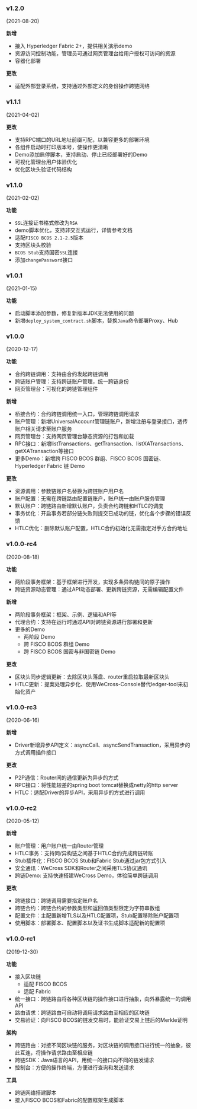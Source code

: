 ### v1.2.0

(2021-08-20)

**新增**

* 接入 Hyperledger Fabric 2+，提供相关演示demo
* 资源访问控制功能，管理员可通过网页管理台给用户授权可访问的资源
* 容器化部署

**更改**

* 适配外部登录系统，支持通过外部定义的身份操作跨链网络

### v1.1.1

(2021-04-02)

**更改**

* 支持RPC端口的URL地址前缀可配，以兼容更多的部署环境
* 各组件启动时打印版本号，使操作更清晰
* Demo添加启停脚本，支持启动、停止已经部署好的Demo
* 可视化管理台用户体验优化
* 优化区块头验证代码结构

### v1.1.0

(2021-02-02)

**功能**

* `SSL`连接证书格式修改为`RSA`
* demo脚本优化，支持非交互式运行，详情参考文档
* 适配`FISCO BCOS 2.1-2.5`版本
* 支持区块头校验
* `BCOS Stub`支持国密`SSL`连接
* 添加`changePassword`接口

### v1.0.1

(2021-01-15)

**功能**

* 启动脚本添加参数，修复新版本JDK无法使用的问题
* 新增`deploy_system_contract.sh`脚本，替换`Java`命令部署Proxy、Hub

### v1.0.0

(2020-12-17)

**功能**

* 合约跨链调用：支持由合约发起跨链调用
* 跨链账户管理：支持跨链账户管理，统一跨链身份
* 网页管理台：可视化的跨链管理组件

**新增**

* 桥接合约：合约跨链调用统一入口，管理跨链调用请求
* 账户管理：新增UniversalAccount管理链账户，新增注册与登录接口，透传账户相关请求至账户服务
* 网页管理台：支持网页管理台静态资源的打包和加载
* RPC接口：新增listTransactions、getTransaction、listXATransactions、getXATransaction等接口
* 更多Demo：新增跨 FISCO BCOS 群组、FISCO BCOS 国密链、Hyperledger Fabric 链 Demo

**更改**

* 资源调用：参数链账户名替换为跨链账户用户名
* 账户配置：无需在跨链路由配置链账户，账户统一由账户服务管理
* 默认账户：跨链路由新增默认账户，负责合约跨链和HTLC的调度
* 事务优化：开启事务若部分链失败则提交已成功的链，优化各个步骤的错误反馈
* HTLC优化：删除默认账户配置，HTLC合约初始化无需指定对手方合约地址

### v1.0.0-rc4

(2020-08-18)

**功能**

* 两阶段事务框架：基于框架进行开发，实现多条异构链间的原子操作
* 跨链资源动态管理：通过API动态部署、更新跨链资源，无需编辑配置文件

**新增**

* 两阶段事务框架：框架、示例、逻辑和API等
* 代理合约：支持在运行时通过API对跨链资源进行部署和更新
* 更多的Demo
  * 两阶段 Demo
  * 跨 FISCO BCOS 群组 Demo
  * 跨 FISCO BCOS 国密与非国密链 Demo

**更改**

* 区块头同步逻辑更新：去除区块头落盘、router重启拉取最新区块头
* HTLC更新：提案处理异步化、使用WeCross-Console替代ledger-tool来初始化资产

### v1.0.0-rc3

(2020-06-16)

**新增**

* Driver新增异步API定义：asyncCall、asyncSendTransaction，采用异步的方式调用插件接口

**更改**

* P2P通信：Router间的通信更新为异步的方式
* RPC接口：将性能较差的spring boot tomcat替换成netty的http server
* HTLC：适配Driver的异步API，采用异步的方式进行调用

### v1.0.0-rc2

(2020-05-12)

**新增**

* 账户管理：用户账户统一由Router管理
* HTLC事务：支持同/异构链之间基于HTLC合约完成跨链转账
* Stub插件化：FISCO BCOS Stub和Fabric Stub通过jar包方式引入
* 安全通讯：WeCross SDK和Router之间采用TLS协议通讯
* 跨链Demo: 支持快速搭建WeCross Demo，体验简单跨链调用

**更改**

* 跨链接口：跨链调用需要指定账户名
* 跨链合约：跨链合约的参数类型和返回值类型限定为字符串数组
* 配置文件：主配置新增TLS以及HTLC配置项，Stub配置移除账户配置项
* 使用脚本：部署脚本、配置脚本以及证书生成脚本适配新的配置项

### v1.0.0-rc1

(2019-12-30)

**功能**

* 接入区块链
  * 适配 FISCO BCOS
  * 适配 Fabric
* 统一接口：跨链路由将各种区块链的操作接口进行抽象，向外暴露统一的调用API
* 路由请求：跨链路由可自动将调用请求路由至相应的区块链
* 交易验证：向FISCO BCOS的链发交易时，能验证交易上链后的Merkle证明

**架构**

* 跨链路由：对接不同区块链的服务，对区块链的调用接口进行统一的抽象，彼此互连，将操作请求路由至相应链
* 跨链SDK：Java语言的API，用统一的接口向不同的链发请求
* 控制台：方便的操作终端，方便进行查询和发送请求

**工具**

* 跨链网络搭建脚本
* 接入FISCO BCOS和Fabric的配置框架生成脚本



